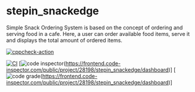 # stepin_snackedge
Simple Snack Ordering System is based on the concept of ordering and serving food in a cafe. Here, a user can order available food items, serve it and displays the total amount of ordered items.

[![cppcheck-action](https://github.com/Gopijayadivya/stepin_snackedge/actions/workflows/cppcheck.yml/badge.svg)](https://github.com/Gopijayadivya/stepin_snackedge/actions/workflows/cppcheck.yml)

[![CI](https://github.com/Gopijayadivya/stepin_snackedge/actions/workflows/build1.yml/badge.svg)](https://github.com/Gopijayadivya/stepin_snackedge/actions/workflows/build1.yml)
[![code inspector](https://www.code-inspector.com/project/28198/score/svg)(https://frontend.code-inspector.com/public/project/28198/stepin_snackedge/dashboard)]
[![code grade](https://www.code-inspector.com/project/28198/status/svg)(https://frontend.code-inspector.com/public/project/28198/stepin_snackedge/dashboard)]
